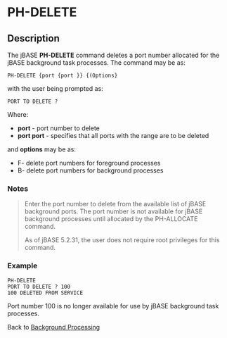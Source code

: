 # PH-DELETE

<PageHeader />

## Description

The jBASE **PH-DELETE** command deletes a port number allocated for the jBASE background task processes. The command may be as:

```
PH-DELETE {port {port }} {(Options}
```

with the user being prompted as:

```
PORT TO DELETE ?
```

Where:

- **port** - port number to delete
- **port port** - specifies that all ports with the range are to be deleted

and **options** may be as:

- F- delete port numbers for foreground processes
- B- delete port numbers for background processes

### Notes

> Enter the port number to delete from the available list of jBASE background ports. The port number is not available for jBASE background processes until allocated by the PH-ALLOCATE command.
>
> As of jBASE 5.2.31, the user does not require root privileges for this command.

### Example

```
PH-DELETE
PORT TO DELETE ? 100
100 DELETED FROM SERVICE
```

Port number 100 is no longer available for use by jBASE background task processes.

Back to [Background Processing](./../README.md)
